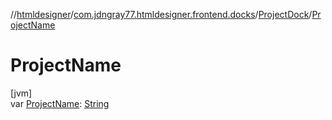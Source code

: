 //[htmldesigner](../../../index.md)/[com.jdngray77.htmldesigner.frontend.docks](../index.md)/[ProjectDock](index.md)/[ProjectName](-project-name.md)

# ProjectName

[jvm]\
var [ProjectName](-project-name.md): [String](https://kotlinlang.org/api/latest/jvm/stdlib/kotlin/-string/index.html)
